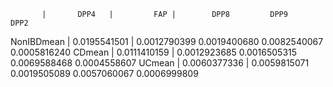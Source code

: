            |       DPP4   |         FAP |        DPP8         DPP9         DPP2
NonIBDmean | 0.0195541501 | 0.0012790399 0.0019400680 0.0082540067 0.0005816240
CDmean     | 0.0111410159 | 0.0012923685 0.0016505315 0.0069588468 0.0004558607
UCmean     | 0.0060377336 | 0.0059815071 0.0019505089 0.0057060067 0.0006999809